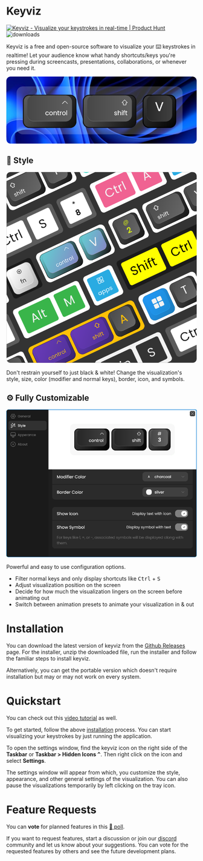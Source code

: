 # Keyviz

<a href="https://www.producthunt.com/posts/keyviz?utm_source=badge-featured&utm_medium=badge&utm_souce=badge-keyviz" target="_blank"><img src="https://api.producthunt.com/widgets/embed-image/v1/featured.svg?post_id=354216&theme=neutral" alt="Keyviz - Visualize&#0032;your&#0032;keystrokes&#0032;in&#0032;real&#0045;time | Product Hunt" style="width: 96px; height: 20px;" width="96" height="20" /></a>
![downloads](https://img.shields.io/github/downloads/mulaRahul/keyviz/total?color=fff)

Keyviz is a free and open-source software to visualize your ⌨️ keystrokes in realtime! Let your audience know what handy shortcuts/keys you're pressing during screencasts, presentations, collaborations, or whenever you need it.

![keyviz-preview](previews/key-visual.png)

## 🦄 Style
![multiple-styles](previews/multiple-styles.png)

Don't restrain yourself to just black & white! Change the visualization's style, size, color (modifier and normal keys), border, icon, and symbols.

## ⚙️ Fully Customizable
![keyviz-settings](previews/settings-window.png)

Powerful and easy to use configuration options. 
- Filter normal keys and only display shortcuts like <kbd>Ctrl</kbd> + <kbd>S</kbd>
- Adjust visualization position on the screen
- Decide for how much the visualization lingers on the screen before animating out
- Switch between animation presets to animate your visualization in & out

# Installation
You can download the latest version of keyviz from the [Github Releases](https://github.com/mulaRahul/keyviz/releases) page. For the installer, unzip the downloaded file, run the installer and follow the familiar steps to install keyviz. 

Alternatively, you can get the portable version which doesn't require installation but may or may not work on every system.

# Quickstart
You can check out this [video tutorial](https://youtu.be/FwuTqWzlRSc) as well.

To get started, follow the above [installation](#installation) process. You can start visualizing your keystrokes by just running the application.

To open the settings window, find the keyviz icon on the right side of the **Taskbar** or **Taskbar > Hidden Icons <kbd>^</kbd>**. Then right click on the icon and select **Settings**. 

The settings window will appear from which, you customize the style, appearance, and other general settings of the visualization. You can also pause the visualizations temporarily by left clicking on the tray icon.

# Feature Requests
You can **vote** for planned features in this [📃 poll](https://github.com/mulaRahul/keyviz/discussions/36).

If you want to request features, start a discussion or join our [discord](https://discord.gg/qyrKWCvtEq) community and let us know about your suggestions. You can vote for the requested features by others and see the future development plans.

